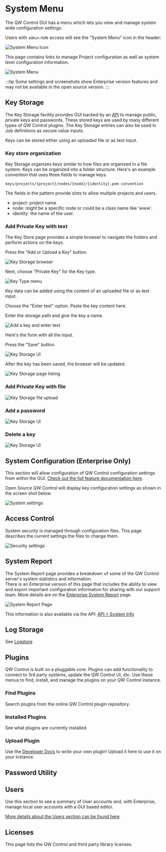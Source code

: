 # System Menu

The QW Control GUI has a menu which lets you view and manage system wide configuration settings.

Users with `admin` role access will see the "System Menu" icon in the header:

![System Menu Icon](/assets/img/fig0701.png)

This page contains links to manage Project configuration as well as system level configuration information.

![System Menu](/assets/img/fig0702.png)

:::tip
Some settings and screenshots show Enterprise version features and may not be available in the open source version.
:::

## Key Storage

The Key Storage facility provides GUI backed by an [API](/api/qwcontrol-api.md#key-storage) to manage public, private keys and passwords.
These stored keys are used by many different types of QW Control plugins.  The Key Storage entries can also be used in Job definitions as secure value inputs.

Keys can be stored either using an uploaded file or as text input.

### Key store organization

Key Storage organizes keys similar to how files are organized in a file system. Keys can be organized into a folder structure.
Here's an example convention that uses three fields to manage keys.

    keys/projects/{project}/nodes/{node}/{identity}.pem convention

The fields in the pattern provide slots to allow multiple projects and users.

- project: project name
- node: might be a specific node or could be a class name like 'www'.
- identity: the name of the user.

### Add Private Key with text

The Key Store page provides a simple browser to navigate the folders and perform actions on the keys.

Press the "Add or Upload a Key" button.

![Key Storage browser](/assets/img/fig0720.png)

Next, choose "Private Key" for the Key type.

![Key Type menu](/assets/img/fig0722.png)

Key data can be added using the content of an uploaded file or as text input.

Choose the "Enter text" option. Paste the key content here.

Enter the storage path and give the key a name.

![Add a key and enter text](/assets/img/fig0721.png)

Here's the form with all the input.

Press the "Save" button.

![Key Storage UI](/assets/img/fig0724.png)

After the key has been saved, the browser will be updated.

![Key Storage page listing](/assets/img/fig0725.png)

### Add Private Key with file

![Key Storage file upload](/assets/img/fig0728.png)

### Add a password

![Key Storage UI](/assets/img/fig0726.png)

### Delete a key

![Key Storage UI](/assets/img/fig0727.png)

## System Configuration (Enterprise Only)

This section will allow configuration of QW Control configuration settings from within the GUI.  [Check out the full feature documentation here](/manual/configuration-mgmt/configmgmt.md).

Open Source QW Control will display key configuration settings as shown in the screen shot below.

![System settings](/assets/img/fig0715.png)

## Access Control

System security is managed through configuration files. This page describes the current settings the files to change them.

![Security settings](/assets/img/fig0716.png)

## System Report

The System Report page provides a breakdown of some of the QW Control server's system statistics and information.  
There is an Enterprise version of this page that includes the ability to view and export important configuration
information for sharing with our support team.  More details are on the [Enterprise System Report](system-report.md) page.

![System Report Page](/assets/img/fig0703.png)

This information is also available via the API: [API > System Info](/api/qwcontrol-api.md#system-info)

## Log Storage

See [Logstore](/administration/cluster/logstore/)

## Plugins

QW Control is built on a pluggable core.  Plugins can add functionality to connect to 3rd party systems, update the QW Control UI, etc.
Use these menus to find, install, and manage the plugins on your QW Control instance.

### Find Plugins

Search plugins from the online QW Control plugin repository.

### Installed Plugins

See what plugins are currently installed.

### Upload Plugin

Use the [Developer Docs](/api/qwcontrol-api) to write your own plugin!  Upload it here to use it on your instance.

## Password Utility

## Users
Use this section to see a summary of User accounts and, with Enterprise, manage local user accounts with a GUI based editor.

[More details about the Users section can be found here](/manual/user-management/user-mgmt.html).

## Licenses

This page lists the QW Control and third party library licenses.

